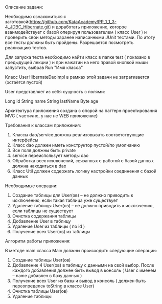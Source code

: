 Описание задачи:

Необходимо ознакомиться с заготовкой(https://github.com/KataAcademy/PP_1_1_3-4_JDBC_Hibernate.git) и доработать приложение, которое взаимодействует с базой оперируя пользователем ( класс User ) и проверить свои методы заранее написанными JUnit тестами. По итогу все тесты должны быть пройдены. Разрешается посмотреть реализацию тестов.

Для запуска теста необходимо найти класс в папке test ( показано в предыдущей лекции ) и при нажатии на него правой кнопкой мыши запустить, выбрав Run "Имя класса" 

Класс UserHibernateDaoImpl в рамках этой задачи не затрагивается (остаётся пустой)

User представляет из себя сущность с полями:

  Long id
  String name
  String lastName
  Byte age
  
Архитектура приложения создана с опорой на паттерн проектирования MVC ( частично, у нас не WEB приложение)


Требования к классам приложения:

 1. Классы dao/service должны реализовывать соответствующие интерфейсы
 2. Класс dao должен иметь конструктор пустой/по умолчанию
 3. Все поля должны быть private
 4. service переиспользует методы dao
 5. Обработка всех исключений, связанных с работой с базой данных должна находиться в dao
 6. Класс Util должен содержать логику настройки соединения с базой данных
 

Необходимые операции:

 1. Создание таблицы для User(ов) – не должно приводить к исключению, если такая таблица уже существует
 2. Удаление таблицы User(ов) – не должно приводить к исключению, если таблицы не существует
 3. Очистка содержания таблицы
 4. Добавление User в таблицу
 5. Удаление User из таблицы ( по id )
 6. Получение всех User(ов) из таблицы
       

Алгоритм работы приложения:

В методе main класса Main должны происходить следующие операции:

 1. Создание таблицы User(ов)
 2. Добавление 4 User(ов) в таблицу с данными на свой выбор. После каждого добавления должен быть вывод в консоль ( User с именем – name добавлен в базу данных )
 3. Получение всех User из базы и вывод в консоль ( должен быть переопределен toString в классе User)
 4. Очистка таблицы User(ов)
 5. Удаление таблицы
